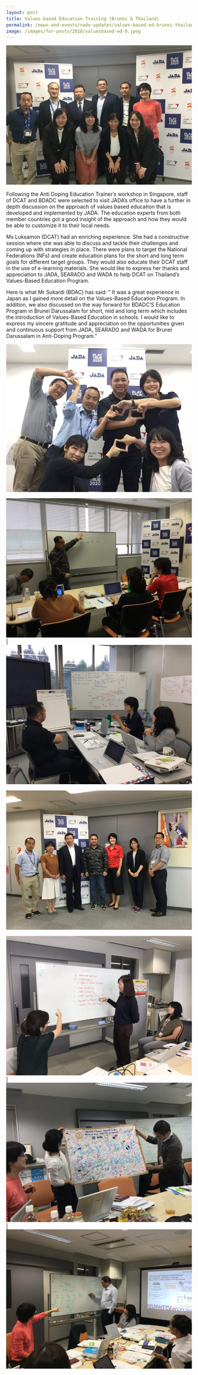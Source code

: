 ```yaml
---
layout: post
title: Values-based Education Training (Brunei & Thailand)
permalink: /news-and-events/nado-updates/values-based-ed-brunei-thailand
image: /images/for-posts/2018/valuesbased-ed-0.jpeg
---
```

![Values-based Education Training - Brunei & Thailand](/images/for-posts/2018/valuesbased-ed-0.jpeg)

Following the Anti Doping Education Trainer’s workshop in Singapore, staff of DCAT and BDADC were selected to visit JADA’s office to have a further in depth discussion on the approach of values based education that is developed and implemented by JADA. The education experts from both member countries got a good insight of the approach and how they would be able to customize it to their local needs.

Ms Luksamon (DCAT) had an enriching experience. She had a constructive session where she was able to discuss and tackle their challenges and coming up with strategies in place.  There were plans to target the National Federations (NFs) and create education plans for the short and long term goals for different target groups. They would also educate their DCAT staff in the use of e-learning materials. She would like to express her thanks and appreciation to JADA, SEARADO and WADA to help DCAT on Thailand’s Values-Based Education Program.

Here is what Mr Sukardi (BDAC) has said: ” It was a great experience in Japan as I gained more detail on the Values-Based Education Program. In addition, we also discussed on the way forward for BDADC’S Education Program in Brunei Darussalam for short, mid and long term which includes the introduction of Values-Based Education in schools. I would like to express my sincere gratitude and appreciation on the opportunities given and continuous support from JADA, SEARADO and WADA for Brunei Darussalam in Anti-Doping Program.”

![Values-based Education Training - Brunei & Thailand](/images/for-posts/2018/valuesbased-ed-1.jpg)

![Values-based Education Training - Brunei & Thailand](/images/for-posts/2018/valuesbased-ed-3.jpg) | ![Values-based Education Training - Brunei & Thailand](/images/for-posts/2018/valuesbased-ed-4.jpg)

![Values-based Education Training - Brunei & Thailand](/images/for-posts/2018/valuesbased-ed-2.jpg)

![Values-based Education Training - Brunei & Thailand](/images/for-posts/2018/valuesbased-ed-5.jpg) | ![Values-based Education Training - Brunei & Thailand](/images/for-posts/2018/valuesbased-ed-6.jpg) | ![Values-based Education Training - Brunei & Thailand](/images/for-posts/2018/valuesbased-ed-7.jpeg)
